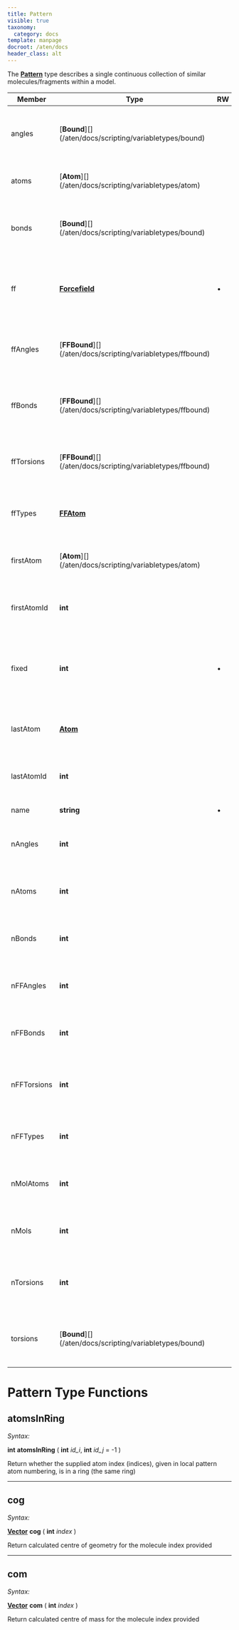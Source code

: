 ```yaml
---
title: Pattern
visible: true
taxonomy:
  category: docs
template: manpage
docroot: /aten/docs
header_class: alt
---
```


The [**Pattern**](/aten/docs/scripting/variabletypes/pattern) type describes a single continuous collection of similar molecules/fragments within a model.
 
| Member | Type | RW | Description |
|--------|------|----|-------------|
| angles | [**Bound**]\[\](/aten/docs/scripting/variabletypes/bound)  | | Array of angle interactions in one molecule of the pattern |
| atoms | [**Atom**]\[\](/aten/docs/scripting/variabletypes/atom) | | Array of atoms spanned by the pattern |
| bonds | [**Bound**]\[\](/aten/docs/scripting/variabletypes/bound) | | Array of bond interactions in one molecule of the pattern |
| ff | [**Forcefield**](/aten/docs/scripting/variabletypes/forcefield) | • | Reference to the forcefield associated to the pattern (if any) |
| ffAngles | [**FFBound**]\[\](/aten/docs/scripting/variabletypes/ffbound) | | List of unique forcefield angle terms in the pattern |
| ffBonds | [**FFBound**]\[\](/aten/docs/scripting/variabletypes/ffbound) | | List of unique forcefield bond terms in the pattern |
| ffTorsions | [**FFBound**]\[\](/aten/docs/scripting/variabletypes/ffbound) | | List of unique forcefield torsion terms in the pattern |
| ffTypes | [**FFAtom**](/aten/docs/scripting/variabletypes/ffatom) | | Array of unique atom types used in the pattern |
| firstAtom | [**Atom**]\[\](/aten/docs/scripting/variabletypes/atom) | | Reference to the first atom spanned by the pattern |
| firstAtomId | **int** | | Atom ID of the first atom spanned by the pattern |
| fixed | **int** | • | Whether the coordinates of all atoms in the pattern are fixed in minimisation routines |
| lastAtom | [**Atom**](/aten/docs/scripting/variabletypes/atom) | | Reference to the last atom spanned by the pattern |
| lastAtomId | **int** | | Atom ID of the last atom spanned by the pattern |
| name | **string** | • | Name of the pattern |
| nAngles | **int** | | Number of angles in one molecule of the pattern |
| nAtoms | **int** | | Total number of atoms spanned by the pattern |
| nBonds | **int** | | Number of bonds in one molecule of the pattern |
| nFFAngles | **int** | | Number of unique angle terms used in the pattern |
| nFFBonds | **int** | | Number of unique bond terms used in the pattern |
| nFFTorsions | **int** | | Number of unique torsion terms used in the pattern |
| nFFTypes | **int** | | Number of unique atom types used in the pattern |
| nMolAtoms | **int** | | Number of atoms in one molecule of the pattern |
| nMols | **int** | | Number of molecules (repeat units) in the pattern |
| nTorsions | **int** | | Number of torsion interactions in one molecule of the pattern |
| torsions | [**Bound**]\[\](/aten/docs/scripting/variabletypes/bound) | | Array of torsion interactions in one molecule of the pattern |

# Pattern Type Functions

## atomsInRing <a id="atomsinring"></a>

_Syntax:_

**int** **atomsInRing** ( **int** _id_i_, **int** _id_j_ = -1 )

Return whether the supplied atom index (indices), given in local pattern atom numbering, is in a ring (the same ring)

---

## cog <a id="cog"></a>

_Syntax:_

[**Vector**](/aten/docs/scripting/variabletypes/vector) **cog** ( **int** _index_ )

Return calculated centre of geometry for the molecule index provided

---

## com <a id="com"></a>

_Syntax:_

[**Vector**](/aten/docs/scripting/variabletypes/vector) **com** ( **int** _index_ )

Return calculated centre of mass for the molecule index provided


